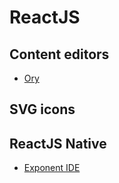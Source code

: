 # ReactJS

## Content editors

- [Ory](https://www.gitbook.com/book/ory/editor/details)

## SVG icons 

[](codepen://cuadraman/LGoXwz)

## ReactJS Native

- [Exponent IDE](https://getexponent.com)